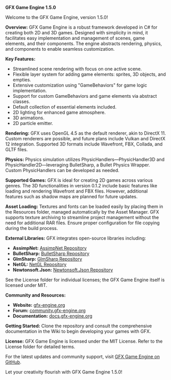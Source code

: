 **GFX Game Engine 1.5.0**

Welcome to the GFX Game Engine, version 1.5.0!

**Overview:**
GFX Game Engine is a robust framework developed in C# for creating both 2D and 3D games. Designed with simplicity in mind, it facilitates easy implementation and management of scenes, game elements, and their components. The engine abstracts rendering, physics, and components to enable seamless customization.

**Key Features:**
- Streamlined scene rendering with focus on one active scene.
- Flexible layer system for adding game elements: sprites, 3D objects, and empties.
- Extensive customization using "GameBehaviors" for game logic implementation.
- Support for custom GameBehaviors and game elements via abstract classes.
- Default collection of essential elements included.
- 2D lighting for enhanced game atmosphere.
- 3D animations.
- 2D particle emitter.

**Rendering:**
GFX uses OpenGL 4.5 as the default renderer, akin to DirectX 11. Custom renderers are possible, and future plans include Vulkan and DirectX 12 integration. Supported 3D formats include Wavefront, FBX, Collada, and GLTF files.

**Physics:**
Physics simulation utilizes PhysicHandlers—PhysicHandler3D and PhysicHandler2D—leveraging BulletSharp, a Bullet Physics Wrapper. Custom PhysicHandlers can be developed as needed.

**Supported Games:**
GFX is ideal for creating 2D games across various genres. The 3D functionalities in version 0.1.2 include basic features like loading and rendering Wavefront and FBX files. However, additional features such as shadow maps are planned for future updates.

**Asset Loading:**
Textures and fonts can be loaded easily by placing them in the Resources folder, managed automatically by the Asset Manager. GFX supports texture archiving to streamline project management without the need for additional RAR files. Ensure proper configuration for file copying during the build process.

**External Libraries:**
GFX integrates open-source libraries including:
- **AssimpNet:** [AssimpNet Repository](https://bitbucket.org/Starnick/assimpnet/src/master/)
- **BulletSharp:** [BulletSharp Repository](https://bitbucket.org/Starnick/assimpnet/src/master/)
- **GlmSharp:** [GlmSharp Repository](https://github.com/Philip-Trettner/GlmSharp)
- **NetGL:** [NetGL Repository](https://github.com/Andy16823/NetGL-2023)
- **Newtonsoft.Json:** [Newtonsoft.Json Repository](https://github.com/JamesNK/Newtonsoft.Json)

See the License folder for individual licenses; the GFX Game Engine itself is licensed under MIT.

**Community and Resources:**
- **Website:** [gfx-engine.org](https://gfx-engine.org)
- **Forum:** [community.gfx-engine.org](https://community.gfx-engine.org)
- **Documentation:** [docs.gfx-engine.org](https://docs.gfx-engine.org)

**Getting Started:**
Clone the repository and consult the comprehensive documentation in the Wiki to begin developing your games with GFX.

**License:**
GFX Game Engine is licensed under the MIT License. Refer to the License folder for detailed terms.

For the latest updates and community support, visit [GFX Game Engine on GitHub](https://github.com/Andy16823/GFX/tree/main/GFX/GFX%200.1.0.1).

Let your creativity flourish with GFX Game Engine 1.5.0!
